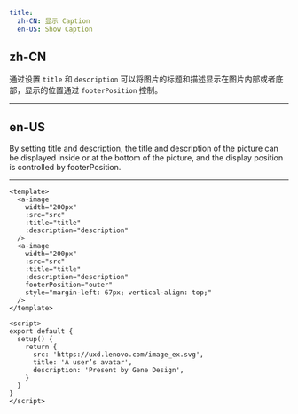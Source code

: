 ```yaml
title:
  zh-CN: 显示 Caption
  en-US: Show Caption
```

## zh-CN

通过设置 `title` 和 `description` 可以将图片的标题和描述显示在图片内部或者底部，显示的位置通过 `footerPosition` 控制。

---

## en-US

By setting title and description, the title and description of the picture can be displayed inside or at the bottom of the picture, and the display position is controlled by footerPosition.

---

```vue
<template>
  <a-image
    width="200px"
    :src="src"
    :title="title"
    :description="description"
  />
  <a-image
    width="200px"
    :src="src"
    :title="title"
    :description="description"
    footerPosition="outer"
    style="margin-left: 67px; vertical-align: top;"
  />
</template>

<script>
export default {
  setup() {
    return {
      src: 'https://uxd.lenovo.com/image_ex.svg',
      title: 'A user’s avatar',
      description: 'Present by Gene Design',
    }
  }
}
</script>
```
